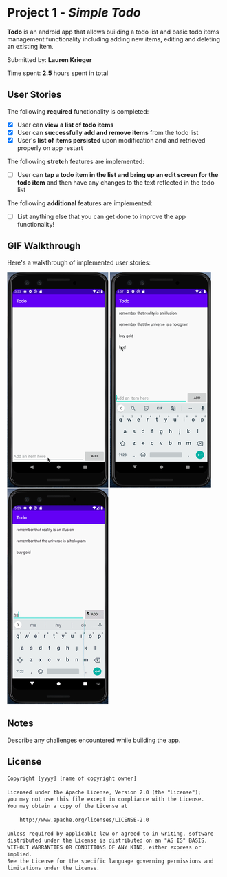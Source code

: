 # Project 1 - *Simple Todo*

**Todo** is an android app that allows building a todo list and basic todo items management functionality including adding new items, editing and deleting an existing item.

Submitted by: **Lauren Krieger**

Time spent: **2.5** hours spent in total

## User Stories

The following **required** functionality is completed:

* [x] User can **view a list of todo items**
* [x] User can **successfully add and remove items** from the todo list
* [x] User's **list of items persisted** upon modification and and retrieved properly on app restart

The following **stretch** features are implemented:

* [ ] User can **tap a todo item in the list and bring up an edit screen for the todo item** and then have any changes to the text reflected in the todo list

The following **additional** features are implemented:

* [ ] List anything else that you can get done to improve the app functionality!

## GIF Walkthrough

Here's a walkthrough of implemented user stories:

<img src='walkthrough/adding.gif' title='adding items' width='' alt='adding items' />

<img src='walkthrough/removing.gif' title='removing items' width='' alt='removing items' />

<img src='walkthrough/preserving.gif' title='item preservance' width='' alt='item preservance' />

## Notes

Describe any challenges encountered while building the app.

## License

    Copyright [yyyy] [name of copyright owner]

    Licensed under the Apache License, Version 2.0 (the "License");
    you may not use this file except in compliance with the License.
    You may obtain a copy of the License at

        http://www.apache.org/licenses/LICENSE-2.0

    Unless required by applicable law or agreed to in writing, software
    distributed under the License is distributed on an "AS IS" BASIS,
    WITHOUT WARRANTIES OR CONDITIONS OF ANY KIND, either express or implied.
    See the License for the specific language governing permissions and
    limitations under the License.
